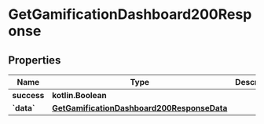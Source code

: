 
# GetGamificationDashboard200Response

## Properties
| Name | Type | Description | Notes |
| ------------ | ------------- | ------------- | ------------- |
| **success** | **kotlin.Boolean** |  |  [optional] |
| **&#x60;data&#x60;** | [**GetGamificationDashboard200ResponseData**](GetGamificationDashboard200ResponseData.md) |  |  [optional] |



